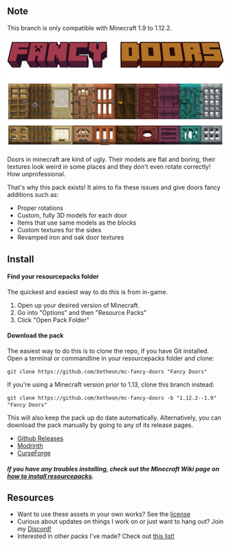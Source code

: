 ## Note

This branch is only compatible with Minecraft 1.9 to 1.12.2.

![Title](./title.png)

Doors in minecraft are kind of ugly. Their models are flat and boring, their textures look weird in some places and they don't even rotate correctly! How unprofessional.

That's why this pack exists! It aims to fix these issues and give doors fancy additions such as:

- Proper rotations
- Custom, fully 3D models for each door
- Items that use same models as the blocks
- Custom textures for the sides
- Revamped iron and oak door textures


## Install

#### Find your resourcepacks folder

The quickest and easiest way to do this is from in-game.

1. Open up your desired version of Minecraft.
2. Go into "Options" and then "Resource Packs"
3. Click "Open Pack Folder"

#### Download the pack

The easiest way to do this is to clone the repo, if you have Git installed. Open a terminal or commandline in your resourcepacks folder and clone:

    git clone https://github.com/Xetheon/mc-fancy-doors "Fancy Doors"
    
If you're using a Minecraft version prior to 1.13, clone this branch instead:

    git clone https://github.com/Xetheon/mc-fancy-doors -b "1.12.2--1.9" "Fancy Doors"

This will also keep the pack up do date automatically. Alternatively, you can download the pack manually by going to any of its release pages.

- [Github Releases](https://github.com/Xetheon/mc-fancy-doors/releases)
- [Modrinth](https://modrinth.com/resourcepack/fancy-doors)
- [CurseForge](https://www.curseforge.com/minecraft/texture-packs/fancy-doors)

##### If you have any troubles installing, check out the Minecraft Wiki page on [how to install resourcepacks](https://minecraft.fandom.com/wiki/Tutorials/Loading_a_resource_pack).

## Resources

- Want to use these assets in your own works? See the [license](https://github.com/Xetheon/mc-fancy-doors/blob/main/LICENSE.md)
- Curious about updates on things I work on or just want to hang out? Join my [Discord!](https://discord.gg/3gtNAQgv2G)
- Interested in other packs I've made? Check out [this list!](https://gist.github.com/Xetheon/c3d677e0762658f8d79cf05e2c6e65ff)

